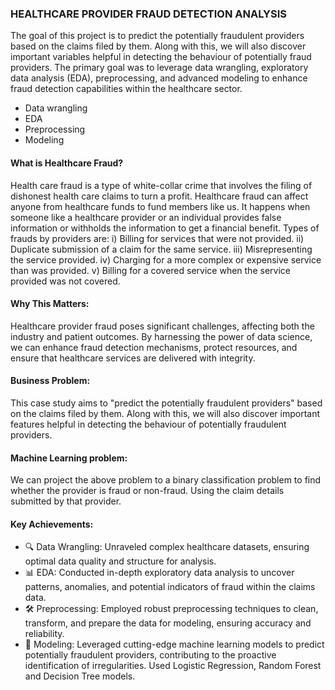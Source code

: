 
### HEALTHCARE PROVIDER FRAUD DETECTION ANALYSIS

The goal of this project is to predict the potentially fraudulent providers based on the claims filed by them. Along with this, we will also discover important variables helpful in detecting the behaviour of potentially fraud providers. The primary goal was to leverage data wrangling, exploratory data analysis (EDA), preprocessing, and advanced modeling to enhance fraud detection capabilities within the healthcare sector.

- Data wrangling
- EDA
- Preprocessing
- Modeling

#### What is Healthcare Fraud?

Health care fraud is a type of white-collar crime that involves the filing of dishonest health care claims to turn a profit. Healthcare fraud can affect anyone from healthcare funds to fund members like us. It happens when someone like a healthcare provider or an individual provides false information or withholds the information to get a financial benefit. Types of frauds by providers are: i) Billing for services that were not provided. ii) Duplicate submission of a claim for the same service. iii) Misrepresenting the service provided. iv) Charging for a more complex or expensive service than was provided. v) Billing for a covered service when the service provided was not covered.

#### Why This Matters:
Healthcare provider fraud poses significant challenges, affecting both the industry and patient outcomes. By harnessing the power of data science, we can enhance fraud detection mechanisms, protect resources, and ensure that healthcare services are delivered with integrity.

#### Business Problem: 

This case study aims to "predict the potentially fraudulent providers" based on the claims filed by them. Along with this, we will also discover important features helpful in detecting the behaviour of potentially fraudulent providers. 

#### Machine Learning problem: 

We can project the above problem to a binary classification problem to find whether the provider is fraud or non-fraud. Using the claim details submitted by that provider.

#### Key Achievements:
* 🔍 Data Wrangling: Unraveled complex healthcare datasets, ensuring optimal data quality and structure for analysis.
* 📊 EDA: Conducted in-depth exploratory data analysis to uncover patterns, anomalies, and potential indicators of fraud within the claims data.
* 🛠️ Preprocessing: Employed robust preprocessing techniques to clean, transform, and prepare the data for modeling, ensuring accuracy and reliability.
* 🤖 Modeling: Leveraged cutting-edge machine learning models to predict potentially fraudulent providers, contributing to the proactive identification of irregularities. Used Logistic Regression, Random Forest and Decision Tree models.
